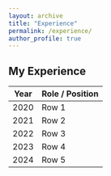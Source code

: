```yaml
---
layout: archive
title: "Experience"
permalink: /experience/
author_profile: true
---
```


## My Experience

| Year | Role / Position |
|----------|----------|
| 2020     | Row 1    |
| 2021     |  Row 2   |
| 2022     | Row 3    |
| 2023     | Row 4    |
| 2024     | Row 5    |